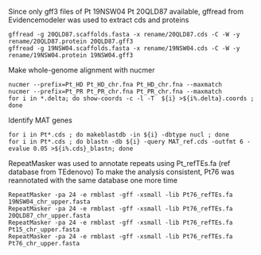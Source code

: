 Since only gff3 files of Pt 19NSW04 Pt 20QLD87 available,  gffread from Evidencemodeler was used to extract cds and proteins


```
gffread -g 20QLD87.scaffolds.fasta -x rename/20QLD87.cds -C -W -y rename/20QLD87.protein 20QLD87.gff3
gffread -g 19NSW04.scaffolds.fasta -x rename/19NSW04.cds -C -W -y rename/19NSW04.protein 19NSW04.gff3
```

Make whole-genome alignment with nucmer
```
nucmer --prefix=Pt_HD Pt_HD_chr.fna Pt_HD_chr.fna --maxmatch
nucmer --prefix=Pt_PR Pt_PR_chr.fna Pt_PR_chr.fna --maxmatch
for i in *.delta; do show-coords -c -l -T  ${i} >${i%.delta}.coords ; done
```
Identify MAT genes
```
for i in Pt*.cds ; do makeblastdb -in ${i} -dbtype nucl ; done
for i in Pt*.cds ; do blastn -db ${i} -query MAT_ref.cds -outfmt 6 -evalue 0.05 >${i%.cds}_blastn; done
```

RepeatMasker was used to annotate repeats using Pt_refTEs.fa (ref database from TEdenovo)
To make the analysis consistent, Pt76 was reannotated with the same database one more time
```
RepeatMasker -pa 24 -e rmblast -gff -xsmall -lib Pt76_refTEs.fa 19NSW04_chr_upper.fasta
RepeatMasker -pa 24 -e rmblast -gff -xsmall -lib Pt76_refTEs.fa 20QLD87_chr_upper.fasta
RepeatMasker -pa 24 -e rmblast -gff -xsmall -lib Pt76_refTEs.fa Pt15_chr_upper.fasta
RepeatMasker -pa 24 -e rmblast -gff -xsmall -lib Pt76_refTEs.fa Pt76_chr_upper.fasta
```

